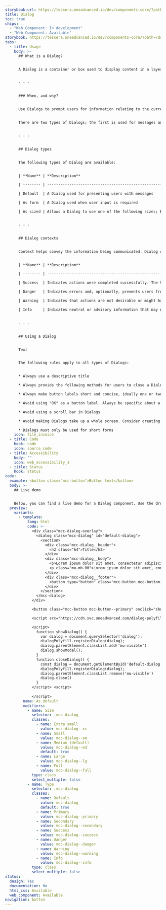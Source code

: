 ```yaml
---
storybook-url: https://tessera.oneadvanced.io/dev/components-core/?path=/docs/html-button--as-default
title: Dialog
toc: true
chips:
  - "Web Component: In development"
  - "Web Component: Available"
storybook: https://tessera.oneadvanced.io/dev/components-core/?path=/docs/custom-elements-dialog--as-default
tabs:
  - title: Usage
    body: >-
      ## What is a Dialog?


      A Dialog is a container or box used to display content in a layer that sits above the main application. They are an interaction between the application and the user.


      - - -


      ### When, and why?


      Use Dialogs to prompt users for information relating to the current task or to display messaging which helps them to make decisions about the current workflow. A Dialog is typically used when a particular action has to be performed and interrupts the user's workflow until its content has been reviewed, interacted with or dismissed.


      There are two types of Dialogs; the first is used for messages and the second is used for forms. Use a messaging Dialog when you want to present the user with advisory, warnings, or system critical information and use a form Dialog when you want to capture additional data using a collection of form inputs.


      - - -


      ## Dialog types


      The following types of Dialog are available:


      | **Name** | **Description**                                                                                       | **Behaviour**                          | **Example** |

      | -------- | ----------------------------------------------------------------------------------------------------- | -------------------------------------- | ----------- |

      | Default  | A Dialog used for presenting users with messages                                                      | Persists. Can be dismissed or actioned |             |

      | As form  | A Dialog used when user input is required                                                             | Persists. Can be dismissed or actioned |             |

      | As sized | Allows a Dialog to use one of the following sizes; Extra small, Small, Medium, Large, and Full-screen |                                        |             |


      - - -


      ## Dialog contexts


      Context helps convey the information being communicated. Dialog contexts correspond to a colour to provide a consistent experience for users. For more information, refer to Colours \[link to Colours page].


      | **Name** | **Description**                                                                                                              | **Behaviour**                                                            | **Examples** |

      | -------- | ---------------------------------------------------------------------------------------------------------------------------- | ------------------------------------------------------------------------ | ------------ |

      | Success  | Indicates actions were completed successfully. The Success colour is green                                                   | Does not require user interaction, but persists until the user dismisses |              |

      | Danger   | Indicates errors and, optionally, prevents users from proceeding until the issue has been resolved. The Danger colour is red | Always persists until the user dismisses or resolves the issue           |              |

      | Warning  | Indicates that actions are not desirable or might have unexpected results. The Warning colour is yellow                      | Persists until the user dismisses or continues regardless                |              |

      | Info     | Indicates neutral or advisory information that may not be related to the current action. The info colour is teal             | Does not require user interaction, but persists until user dismisses     |              |


      - - -


      ## Using a Dialog


      Text


      The following rules apply to all types of Dialogs:


      * Always use a descriptive title

      * Always provide the following methods for users to close a Dialog; Cancel, Close icon, Escape key. The Escape key is important for keyboard users

      * Always make button labels short and concise, ideally one or two words

      * Avoid using "OK" as a button label. Always be specific about a button's action, e.g. "Save changes" or "Delete user"

      * Avoid using a scroll bar in Dialogs

      * Avoid making Dialogs take up a whole screen. Consider creating a new page instead

      * Dialogs must only be used for short forms
    icon: file_invoice
  - title: Code
    hook: code
    icon: source_code
  - title: Accessibility
    body: ""
    icon: web_accessibility_1
  - title: Status
    hook: status
code:
  example: <button class="mcc-button">Button text</button>
  body: >-
    ## Live demo


    Below, you can find a live demo for a Dialog component. Use the drop-down menus and radio buttons to view the different Dialog Types and Variants.
  preview:
    variants:
      - template:
          lang: html
          code: >-
            <div class="mcc-dialog-overlay">
              <dialog class="mcc-dialog" id="default-dialog">
                <section>
                  <div class="mcc-dialog__header">
                    <h2 class="h4">Title</h2>
                  </div>
                  <div class="mcc-dialog__body">
                    <p>Lorem ipsum dolor sit amet, consectetur adipiscing elit, sed do eiusmod tempor incididunt ut labore et dolore magna aliqua. Ut enim ad minim veniam, quis nostrud exercitation ullamco laboris nisi ut aliquip ex ea commodo consequat. </p>
                    <p class="mu-mb-00">Lorem ipsum dolor sit amet, consectetur adipiscing elit, sed do eiusmod tempor incididunt ut labore et dolore magna aliqua. Ut enim ad minim veniam, quis nostrud exercitation ullamco laboris nisi ut aliquip ex ea commodo consequat. </p>
                  </div>
                  <div class="mcc-dialog__footer">
                    <button type="button" class="mcc-button mcc-button--outline" onclick="closeDialog()">Close</button>
                  </div>
                </section>
              </mcc-dialog>
            </div>

            <button class="mcc-button mcc-button--primary" onclick="showDialog()">Show dialog</button>

            <script src="https://cdn.svc.oneadvanced.com/dialog-polyfill/0.5.6/dialog-polyfill.js" type="module"></script>

            <script>
              function showDialog() {
                var dialog = document.querySelector('dialog');
                dialogPolyfill.registerDialog(dialog);
                dialog.parentElement.classList.add('mu-visible')
                dialog.showModal();
              }
              function closeDialog() {
                const dialog = document.getElementById('default-dialog')
                dialogPolyfill.registerDialog(dialog);
                dialog.parentElement.classList.remove('mu-visible')
                dialog.close()
              }
            </script> <script>
              
            </script>
        name: As default
        modifiers:
          - name: Size
            selector: .mcc-dialog
            classes:
              - name: Extra small
                value: mcc-dialog--xs
              - name: Small
                value: mcc-dialog--sm
              - name: Medium (default)
                value: mcc-dialog--md
                default: true
              - name: Large
                value: mcc-dialog--lg
              - name: Full
                value: mcc-dialog--full
            type: class
            select_multiple: false
          - name: Type
            selector: .mcc-dialog
            classes:
              - name: Default
                value: mcc-dialog
                default: true
              - name: Primary
                value: mcc-dialog--primary
              - name: Secondary
                value: mcc-dialog--secondary
              - name: Success
                value: mcc-dialog--success
              - name: Danger
                value: mcc-dialog--danger
              - name: Warning
                value: mcc-dialog--warning
              - name: Info
                value: mcc-dialog--info
            type: class
            select_multiple: false
status:
  design: Yes
  documentation: No
  html_css: Available
  web_component: Available
navigation: button
---
```

